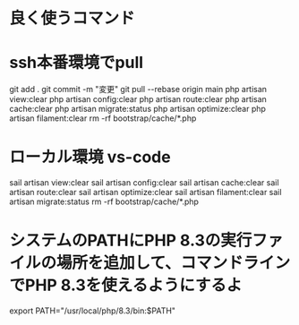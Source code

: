 # 良く使うコマンド





# ssh本番環境でpull

git add .
git commit -m "変更"
git pull --rebase origin main
php artisan view:clear
php artisan config:clear
php artisan route:clear
php artisan cache:clear
php artisan migrate:status
php artisan optimize:clear
php artisan filament:clear
rm -rf bootstrap/cache/*.php




# ローカル環境 vs-code

sail artisan view:clear
sail artisan config:clear
sail artisan cache:clear
sail artisan route:clear
sail artisan optimize:clear
sail artisan filament:clear
sail artisan migrate:status
rm -rf bootstrap/cache/*.php


# システムのPATHにPHP 8.3の実行ファイルの場所を追加して、コマンドラインでPHP 8.3を使えるようにするよ
export PATH="/usr/local/php/8.3/bin:$PATH"
